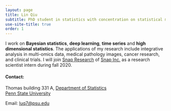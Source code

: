```yaml
---
layout: page
title: Lin Qiu
subtitle: PhD student in statistics with concentration on statistical machine learning
use-site-title: true
order: 1
---
```


I work on **Bayesian statistics**, **deep learning**, **time series** and **high dimensional statistics**. The applications of my research include integrative analysis in multi-omics data, medical pathology images, cancer research, and clinical trials. I will join [Snap Research](https://research.snap.com) of [Snap Inc.]( https://www.snap.com/en-US/) as a research scientist intern during fall 2020.

#### Contact:
Thomas building 331 A, [Department of Statistics](https://science.psu.edu/stat)  
[Penn State University](https://www.psu.edu)

Email: luq7@psu.edu

